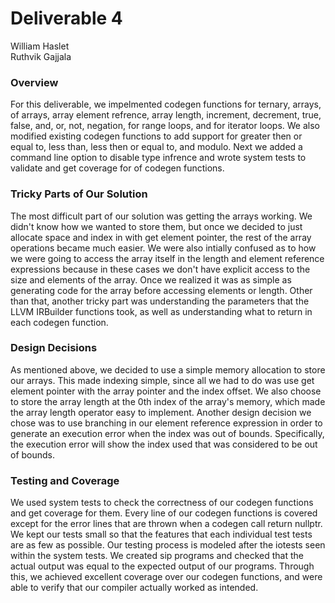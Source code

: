 # Deliverable 4 #

William Haslet \
Ruthvik Gajjala

### Overview ###

For this deliverable, we impelmented codegen functions for ternary, arrays, of arrays, array element refrence, array length, increment, decrement, 
true, false, and, or, not, negation, for range loops, and for iterator loops. We also modified existing codegen functions to add support for 
greater then or equal to, less than, less then or equal to, and modulo. Next we added a command line option to disable type infrence and wrote 
system tests to validate and get coverage for of codegen functions.

### Tricky Parts of Our Solution ###

The most difficult part of our solution was getting the arrays working. We didn't know how we wanted to store them, but once we decided to just
allocate space and index in with get element pointer, the rest of the array operations became much easier. We were also intially confused as to how
we were going to access the array itself in the length and element reference expressions because in these cases we don't have explicit access to the
size and elements of the array. Once we realized it was as simple as generating code for the array before accessing elements or length. Other than that,
another tricky part was understanding the parameters that the LLVM IRBuilder functions took, as well as understanding what to return in each codegen
function.

### Design Decisions ###

As mentioned above, we decided to use a simple memory allocation to store our arrays. This made indexing simple, since all we had to do 
was use get element pointer with the array pointer and the index offset. We also choose to store the array length at the 0th index of 
the array's memory, which made the array length operator easy to implement. Another design decision we chose was to use branching in our
element reference expression in order to generate an execution error when the index was out of bounds. Specifically, the execution error will show
the index used that was considered to be out of bounds. 

### Testing and Coverage ###

We used system tests to check the correctness of our codegen functions and get coverage for them. Every line of our codegen functions is 
covered except for the error lines that are thrown when a codegen call return nullptr. We kept our tests small so that the features that 
each individual test tests are as few as possible. Our testing process is modeled after the iotests seen within the system tests. We created sip programs and checked that the actual output was equal to the expected output of our programs. Through this, we achieved excellent coverage over our codegen functions, and were able to verify that our compiler actually worked as intended. 
